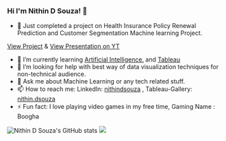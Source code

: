 ### Hi I'm Nithin D Souza! 👋

- 🔭 Just completed a project on Health Insurance Policy Renewal Prediction and Customer Segmentation Machine learning Project.     

 [View Project](https://health-insurance-renewal-pred.herokuapp.com/) & [View Presentation on YT](https://youtu.be/9Ymq7WSuXDE)
- 🌱 I’m currently learning [Artificial Intelligence.](https://en.wikipedia.org/wiki/Artificial_intelligence) and [Tableau](https://en.wikipedia.org/wiki/Tableau_Software)
- 🤔 I’m looking for help with best way of data visualization techniques for non-technical audience.
- 💬 Ask me about Machine Learning or any tech related stuff.
- 📫 How to reach me: LinkedIn: [nithindsouza](https://www.linkedin.com/in/nithinsouza/) , Tableau-Gallery: [nithin.dsouza](https://public.tableau.com/profile/nithin.dsouza#!/)
- ⚡ Fun fact: I love playing video games in my free time, Gaming Name : Boogha

![Nithin D Souza's GitHub stats](https://github-readme-stats.vercel.app/api?username=nithindsouza&show_icons=true&theme=radical)
<img src= "https://github-readme-stats.vercel.app/api/top-langs/?username=nithindsouza&&show_icons=true&title_color=ffffff&icon_color=bb2acf&text_color=daf7dc&bg_color=151515">            
